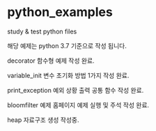 # python_examples
study &amp; test python files

해당 예제는 python 3.7 기준으로 작성 됩니다.

decorator 함수형 예제 작성 완료.

variable_init 변수 초기화 방법 1가지 작성 완료.

print_exception 예외 상황 출력 공통 함수 작성 완료.

bloomfilter 예제 홈페이지 예제 실행 및 주석 작성 완료.

heap 자료구조 생성 작성중.
